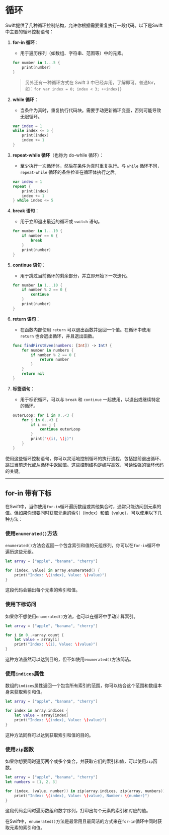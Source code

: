 # 循环

Swift提供了几种循环控制结构，允许你根据需要重复执行一段代码。以下是Swift中主要的循环控制语句：

1. **for-in 循环**：
   - 用于遍历序列（如数组、字符串、范围等）中的元素。

   ```swift
   for number in 1...5 {
       print(number)
   }
   ```

    >另外还有一种循环方式在 Swift 3 中已经弃用，了解即可。普通for，如：`for var index = 0; index < 3; ++index{}`

2. **while 循环**：
   - 当条件为真时，重复执行代码块。需要手动更新循环变量，否则可能导致无限循环。

   ```swift
   var index = 1
   while index <= 5 {
       print(index)
       index += 1
   }
   ```

3. **repeat-while 循环**（也称为 do-while 循环）：
   - 至少执行一次循环体，然后在条件为真时重复执行。与 `while` 循环不同，`repeat-while` 循环的条件检查在循环体执行之后。

   ```swift
   var index = 1
   repeat {
       print(index)
       index += 1
   } while index <= 5
   ```

4. **break 语句**：
   - 用于立即退出最近的循环或 `switch` 语句。

   ```swift
   for number in 1...10 {
       if number == 6 {
           break
       }
       print(number)
   }
   ```

5. **continue 语句**：
   - 用于跳过当前循环的剩余部分，并立即开始下一次迭代。

   ```swift
   for number in 1...10 {
       if number % 2 == 0 {
           continue
       }
       print(number)
   }
   ```

6. **return 语句**：
   - 在函数内部使用 `return` 可以退出函数并返回一个值。在循环中使用 `return` 也会退出循环，并且退出函数。

   ```swift
   func findFirstEven(numbers: [Int]) -> Int? {
       for number in numbers {
           if number % 2 == 0 {
               return number
           }
       }
       return nil
   }
   ```

7. **标签语句**：
   - 用于标识循环，可以与 `break` 和 `continue` 一起使用，以退出或继续特定的循环。

   ```swift
   outerLoop: for i in 0..<3 {
       for j in 0..<3 {
           if i == j {
               continue outerLoop
           }
           print("\(i), \(j)")
       }
   }
   ```

使用这些循环控制语句，你可以灵活地控制循环的执行流程，包括提前退出循环、跳过当前迭代或从循环中返回值。这些控制结构是编写高效、可读性强的循环代码的关键。

---

## for-in 带有下标

在Swift中，当你使用`for-in`循环遍历数组或其他集合时，通常只能访问到元素的值。但如果你想要同时获取元素的索引（index）和值（value），可以使用以下几种方法：

### 使用`enumerated()`方法

`enumerated()`方法会返回一个包含索引和值的元组序列，你可以在`for-in`循环中遍历这些元组。

```swift
let array = ["apple", "banana", "cherry"]

for (index, value) in array.enumerated() {
    print("Index: \(index), Value: \(value)")
}
```

这段代码会输出每个元素的索引和值。

### 使用下标访问

如果你不想使用`enumerated()`方法，也可以在循环中手动计算索引。

```swift
let array = ["apple", "banana", "cherry"]

for i in 0..<array.count {
    let value = array[i]
    print("Index: \(i), Value: \(value)")
}
```

这种方法虽然可以达到目的，但不如使用`enumerated()`方法简洁。

### 使用`indices`属性

数组的`indices`属性返回一个包含所有索引的范围，你可以结合这个范围和数组本身来获取索引和值。

```swift
let array = ["apple", "banana", "cherry"]

for index in array.indices {
    let value = array[index]
    print("Index: \(index), Value: \(value)")
}
```

这种方法同样可以达到获取索引和值的目的。

### 使用`zip`函数

如果你想要同时遍历两个或多个集合，并获取它们的索引和值，可以使用`zip`函数。

```swift
let array = ["apple", "banana", "cherry"]
let numbers = [1, 2, 3]

for (index, (value, number)) in zip(array.indices, zip(array, numbers)).enumerated() {
    print("Index: \(index), Value: \(value), Number: \(number)")
}
```

这段代码会同时遍历数组和数字序列，打印出每个元素的索引和对应的值。

在Swift中，`enumerated()`方法是最常用且最简洁的方式来在`for-in`循环中同时获取元素的索引和值。
